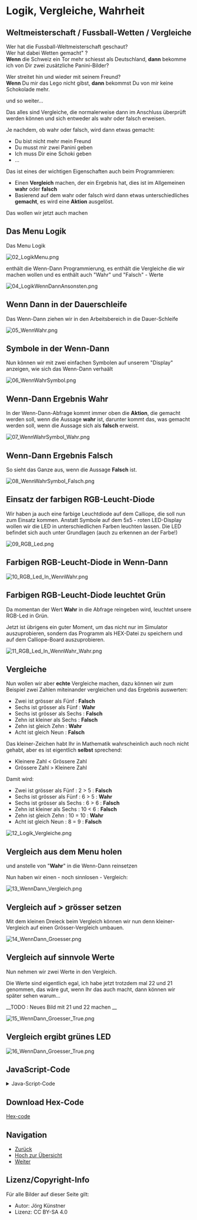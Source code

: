 # Logik, Vergleiche, Wahrheit


## Weltmeisterschaft / Fussball-Wetten / Vergleiche


Wer hat die Fussball-Weltmeisterschaft geschaut?   
Wer hat dabei Wetten gemacht" ?  
**Wenn** die Schweiz ein Tor mehr schiesst als Deutschland, **dann** bekomme ich von Dir zwei zusätzliche Panini-Bilder?  

Wer streitet hin und wieder mit seinem Freund?  
**Wenn** Du mir das Lego nicht gibst, **dann** bekommst Du von mir keine Schokolade mehr.   

und so weiter...

Das alles sind Vergleiche, die normalerweise dann im Anschluss überprüft werden können und sich entweder als wahr oder falsch erweisen.

Je nachdem, ob wahr oder falsch, wird dann etwas gemacht:

* Du bist nicht mehr mein Freund
* Du musst mir zwei Panini geben
* Ich muss Dir eine Schoki geben
* ...

Das ist eines der wichtigen Eigenschaften auch beim Programmieren:

* Einen **Vergleich** machen, der ein Ergebnis hat, dies ist im Allgemeinen **wahr** oder **falsch**
* Basierend auf dem wahr oder falsch wird dann etwas unterschiedliches __gemacht__, es wird eine __Aktion__ ausgelöst.

Das wollen wir jetzt auch machen


## Das Menu Logik

Das Menu Logik 

![02_LogikMenu.png](./pics/02_LogikMenu.png)

enthält die Wenn-Dann Programmierung, es enthält die Vergleiche die wir machen wollen und es enthält auch "Wahr" und "Falsch" - Werte 

![04_LogikWennDannAnsonsten.png](./pics/04_LogikWennDannAnsonsten.png)

## Wenn Dann in der Dauerschleife

Das Wenn-Dann ziehen wir in den Arbeitsbereich in die Dauer-Schleife


![05_WennWahr.png](./pics/05_WennWahr.png)


## Symbole in der Wenn-Dann

Nun können wir mit zwei einfachen Symbolen auf unserem "Display" anzeigen, wie sich das Wenn-Dann verhaält

![06_WennWahrSymbol.png](./pics/06_WennWahrSymbol.png)

## Wenn-Dann Ergebnis Wahr

In der Wenn-Dann-Abfrage kommt immer oben die __Aktion__, die gemacht werden soll, wenn die Aussage __wahr__ ist, darunter kommt das, was gemacht werden soll, wenn die Aussage sich als __falsch__ erweist.

![07_WennWahrSymbol_Wahr.png](./pics/07_WennWahrSymbol_Wahr.png)

## Wenn-Dann Ergebnis Falsch

So sieht das Ganze aus, wenn die Aussage __Falsch__ ist.

![08_WennWahrSymbol_Falsch.png](./pics/08_WennWahrSymbol_Falsch.png)

## Einsatz der farbigen RGB-Leucht-Diode

Wir haben ja auch eine farbige Leuchtdiode auf dem Calliope, die soll nun zum Einsatz kommen. Anstatt Symbole auf dem 5x5 - roten LED-Display wollen wir die LED in unterschiedlichen Farben leuchten lassen.
Die LED befindet sich auch unter Grundlagen (auch zu erkennen an der Farbe!)
 

![09_RGB_Led.png](./pics/09_RGB_Led.png)

## Farbigen RGB-Leucht-Diode in Wenn-Dann


![10_RGB_Led_In_WennWahr.png](./pics/10_RGB_Led_In_WennWahr.png)

## Farbigen RGB-Leucht-Diode leuchtet Grün

Da momentan der Wert __Wahr__ in die Abfrage reingeben wird, leuchtet unsere RGB-Led in Grün.

Jetzt ist übrigens ein guter Moment, um das nicht nur im Simulator auszuprobieren, sondern das Programm als HEX-Datei zu speichern und auf dem Calliope-Board auszuprobieren. 

![11_RGB_Led_In_WennWahr_Wahr.png](./pics/11_RGB_Led_In_WennWahr_Wahr.png)


## Vergleiche 

Nun wollen wir aber __echte__ Vergleiche machen, dazu können wir zum Beispiel zwei Zahlen miteinander vergleichen und das Ergebnis auswerten:

* Zwei ist grösser als Fünf : __Falsch__
* Sechs ist grösser als Fünf : __Wahr__
* Sechs ist grösser als Sechs : __Falsch__
* Zehn ist kleiner als Sechs : __Falsch__
* Zehn ist gleich Zehn : __Wahr__
* Acht ist gleich Neun : __Falsch__

Das kleiner-Zeichen habt Ihr in Mathematik wahrscheinlich auch noch nicht gehabt, aber es ist eigentlich __selbst__ sprechend:

* Kleinere Zahl < Grössere Zahl
* Grössere Zahl > Kleinere Zahl

Damit wird:

* Zwei ist grösser als Fünf : 2 > 5 :  __Falsch__
* Sechs ist grösser als Fünf : 6 > 5 : __Wahr__
* Sechs ist grösser als Sechs : 6 > 6 : __Falsch__
* Zehn ist kleiner als Sechs : 10 < 6 : __Falsch__
* Zehn ist gleich Zehn : 10 = 10 : __Wahr__
* Acht ist gleich Neun : 8 = 9 : __Falsch__



![12_Logik_Vergleiche.png](./pics/12_Logik_Vergleiche.png)

## Vergleich aus dem Menu holen

und anstelle von "__Wahr__" in die Wenn-Dann reinsetzen

Nun haben wir einen - noch sinnlosen - Vergleich:


![13_WennDann_Vergleich.png](./pics/13_WennDann_Vergleich.png)


## Vergleich auf > grösser setzen

Mit dem kleinen Dreieck beim Vergleich können wir nun denn kleiner-Vergleich auf einen Grösser-Vergleich umbauen.


![14_WennDann_Groesser.png](./pics/14_WennDann_Groesser.png)

## Vergleich auf sinnvole Werte

Nun nehmen wir zwei Werte in den Vergleich.

Die Werte sind eigentlich egal, ich habe jetzt trotzdem mal 22 und 21 genommen, das wäre gut, wenn Ihr das auch macht, dann können wir später sehen warum...

__TODO : Neues Bild mit 21 und 22 machen __



![15_WennDann_Groesser_True.png](./pics/15_WennDann_Groesser_True.png)

## Vergleich ergibt grünes LED


![16_WennDann_Groesser_True.png](./pics/16_WennDann_Groesser_True.png)



## JavaScript-Code

<details>
 <summary>Java-Script-Code</summary>

```js
basic.forever(() => {
    if (22 > 21) {
        basic.setLedColor(Colors.Green)
    } else {
        basic.setLedColor(Colors.Red)
    }
})

```
</details>

## Download Hex-Code

[Hex-code](code/mini-Wenn_Dann_RGB_Gruen.hex)


## Navigation


* [Zurück](../03_01_Auffrischen/README.md)  
* [Hoch zur Übersicht](../README.md)  
* [Weiter](../03_03_TemperaturSensor/README.md)  



## Lizenz/Copyright-Info
Für alle Bilder auf dieser Seite gilt:

*  Autor: Jörg Künstner
* Lizenz: CC BY-SA 4.0

